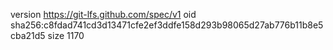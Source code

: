 version https://git-lfs.github.com/spec/v1
oid sha256:c8fdad741cd3d13471cfe2ef3ddfe158d293b98065d27ab776b11b8e5cba21d5
size 1170
